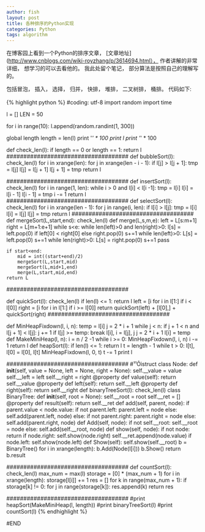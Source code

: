 ```yaml
---
author: fish
layout: post
title: 各种排序的Python实现
categories: Python
tags: algorithm
---
```

在博客园上看到一个Python的排序文章， [文章地址](http://www.cnblogs.com/wiki-royzhang/p/3614694.html）， 作者讲解的非常详细， 想学习的可以去看他的。 我此处留个笔记， 部分算法是按照自己的理解写的。
<!--more-->

包括冒泡， 插入， 选择， 归并， 快排， 堆排， 二叉树排， 桶排。 代码如下:<br>  
{% highlight python %}
#coding: utf-8
import random
import time

l = []
LEN = 50

for i in range(10):
    l.append(random.randint(1, 300))

global length
length = len(l)
print '*' * 100
print l
print '*' * 100

def check_len(l):
    if length == 0 or length == 1:
        return l
####################################
def bubbleSort(l):
    check_len(l)
    for i in xrange(len):
        for j in xrange(len - i - 1):
            if l[j] > l[j + 1]:
                tmp = l[j]
                l[j] = l[j + 1]
                l[j + 1] = tmp
    return l

####################################
def insertSort(l):
    check_len(l)
    for i in range(1, len):
        while i > 0 and l[i] < l[i -1]:
            tmp = l[i]
            l[i] = l[i - 1]
            l[i - 1] = tmp
            i -= 1
    return l
####################################
def selectSort(l):
    check_len(l)
    for i in xrange(len - 1):
        for j in range(i, len):
            if l[i] > l[j]:
                tmp = l[i]
                l[i] = l[j]
                l[j] = tmp
    return l
####################################
def mergeSort(L,start,end):
    check_len(l)
    def merge(L,s,m,e):
        left = L[s:m+1]
        right = L[m+1:e+1]
        while s<e:
            while len(left)>0 and len(right)>0:
                l[s] = left.pop(0) if left[0] < right[0] else right.pop(0)
                s+=1
            while len(left)>0:
                L[s] = left.pop(0)
                s+=1
            while len(right)>0:
                L[s] = right.pop(0)
                s+=1
            pass

    if start<end:
        mid = int((start+end)/2)
        mergeSort(L,start,mid)
        mergeSort(L,mid+1,end)
        merge(L,start,mid,end)
    return L
####################################

def quickSort(l):
    check_len(l)
    if len(l) <= 1:
        return l
    left = [i for i in l[1:] if i < l[0]]
    right = [i for i in l[1:] if i >= l[0]]
    return quickSort(left) + [l[0],] + quickSort(right)
####################################

def MinHeapFixdown(l, i, n):
    temp = l[i]
    j = 2 * i + 1
    while j < n:
        if j + 1 < n and l[j + 1] < l[j]:
            j += 1
        if l[j] >= temp:
            break
        l[i], i = l[j], j
        j = 2 * i + 1
    l[i] = temp
def MakeMiniHeap(l, n):
    i = n / 2 -1
    while i >= 0:
        MinHeapFixdown(l, i, n)
        i -= 1
    return l
def heapSort(l):
    if len(l) <= 1:
        return l
    t = length - 1
    while t > 0:
        l[t], l[0] = l[0], l[t]
        MinHeapFixdown(l, 0, t)
        t -= 1
    print  l


####################################
#¹¹Ôìstruct
class Node:
    def __init__(self, value = None, left = None, right = None):
        self.__value = value
        self.__left = left
        self.__right = right
    @property
    def value(self):
        return self.__value
    @property
    def left(self):
        return self.__left
    @property
    def right(self):
        return self.__right
def binaryTreeSort(l):
    check_len(l)
    class BinaryTree:
        def __init__(self, root = None):
            self.__root = root
            self.__ret = []
        @property
        def result(self):
            return self.__ret
        def add(self, parent, node):
            if parent.value < node.value:
                if not parent.left:
                    parent.left = node
                else:
                    self.add(parent.left, node)
            else:
                if not parent.right:
                    parent.right = node
                else:
                    self.add(parent.right, node)
        def Add(self, node):
            if not self.__root:
                self.__root = node
            else:
                self.add(self.__root, node)
        def show(self, node):
            if not node:
                return
            if node.right:
                self.show(node.right)
            self.__ret.append(node.value)
            if node.left:
                self.show(node.left)
        def Show(self):
            self.show(self.__root)
    b = BinaryTree()
    for i in xrange(length):
        b.Add(Node(l[i]))
    b.Show()
    return b.result

####################################
def countSort(l):
    check_len(l)
    max_num = max(l)
    storage = [0] * (max_num + 1)
    for i in xrange(length):
        storage[l[i]] += 1
    res = []
    for k in range(max_num + 1):
        if storage[k] != 0:
            for j in range(storage[k]):
                res.append(k)
    return  res

####################################
#print heapSort(MakeMiniHeap(l, length))
#print binaryTreeSort(l)
#print countSort(l)
{% endhighlight %}

#END
